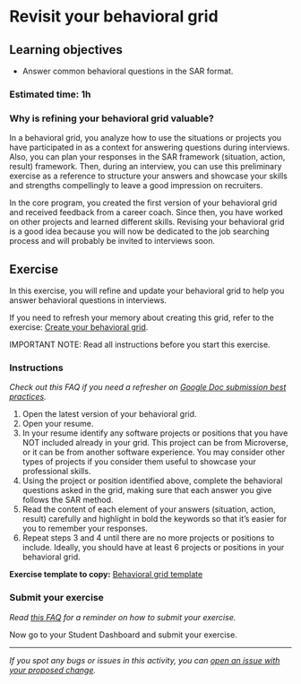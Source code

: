# Revisit your behavioral grid

## Learning objectives

- Answer common behavioral questions in the SAR format.

### **Estimated time**: 1h

### Why is refining your behavioral grid valuable?

In a behavioral grid, you analyze how to use the situations or projects you have participated in as a context for answering questions during interviews. Also, you can plan your responses in the SAR framework (situation, action, result) framework. Then, during an interview, you can use this preliminary exercise as a reference to structure your answers and showcase your skills and strengths compellingly to leave a good impression on recruiters.

In the core program, you created the first version of your behavioral grid and received feedback from a career coach. Since then, you have worked on other projects and learned different skills. Revising your behavioral grid is a good idea because you will now be dedicated to the job searching process and will probably be invited to interviews soon.

## Exercise

In this exercise, you will refine and update your behavioral grid to help you answer behavioral questions in interviews.

If you need to refresh your memory about creating this grid, refer to the exercise: [Create your behavioral grid](https://github.com/matovu-farid/curriculum-professional-skills/blob/main/interview-prep/create-your-behavioral-grid.md).

IMPORTANT NOTE: Read all instructions before you start this exercise.

### Instructions

_Check out this FAQ if you need a refresher on [Google Doc submission best practices](https://microverse.zendesk.com/hc/en-us/articles/360063156813)._

1. Open the latest version of your behavioral grid.
2. Open your resume.
3. In your resume identify any software projects or positions that you have NOT included already in your grid. This project can be from Microverse, or it can be from another software experience. You may consider other types of projects if you consider them useful to showcase your professional skills.
4. Using the project or position identified above, complete the behavioral questions asked in the grid, making sure that each answer you give follows the SAR method.
5. Read the content of each element of your answers (situation, action, result) carefully and highlight in bold the keywords so that it’s easier for you to remember your responses.
6. Repeat steps 3 and 4 until there are no more projects or positions to include. Ideally, you should have at least 6 projects or positions in your behavioral grid.

**Exercise template to copy:** [Behavioral grid template](https://docs.google.com/document/d/10WfzCmmdbyEdY6ztdfaFTosSNZfS-NBww57U6_Y8fIg/edit?usp=sharing)

### Submit your exercise

_Read [this FAQ](https://microverse.zendesk.com/hc/en-us/articles/360061344234) for a reminder on how to submit your exercise._

Now go to your Student Dashboard and submit your exercise.

---

_If you spot any bugs or issues in this activity, you can [open an issue with your proposed change](https://github.com/microverseinc/curriculum-transversal-skills/blob/main/git-github/articles/open_issue.md)._
